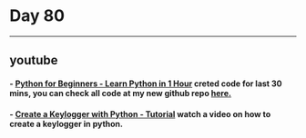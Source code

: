 # Day 80
___
## youtube 
#### - [Python for Beginners - Learn Python in 1 Hour](https://www.youtube.com/watch?v=kqtD5dpn9C8) creted code for last 30 mins, you can check all code at my new github repo [here.](https://github.com/vish-hal/Python/tree/main/mosh/1%20Hour%20course)

#### - [Create a Keylogger with Python - Tutorial](https://www.youtube.com/watch?v=TbMKwl11itQ) watch a video on how to create a keylogger in python.